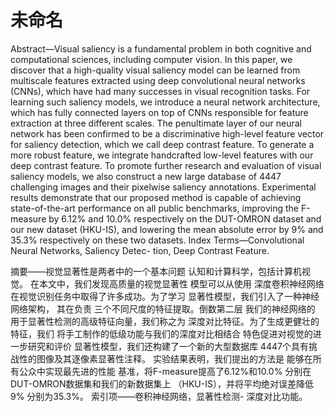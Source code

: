 # 未命名

Abstract—Visual saliency is a fundamental problem in both
cognitive and computational sciences, including computer vision.
In this paper, we discover that a high-quality visual saliency
model can be learned from multiscale features extracted using
deep convolutional neural networks (CNNs), which have had
many successes in visual recognition tasks. For learning such
saliency models, we introduce a neural network architecture,
which has fully connected layers on top of CNNs responsible for
feature extraction at three different scales. The penultimate layer
of our neural network has been confirmed to be a discriminative
high-level feature vector for saliency detection, which we call
deep contrast feature. To generate a more robust feature, we
integrate handcrafted low-level features with our deep contrast
feature. To promote further research and evaluation of visual
saliency models, we also construct a new large database of
4447 challenging images and their pixelwise saliency annotations.
Experimental results demonstrate that our proposed method is
capable of achieving state-of-the-art performance on all public
benchmarks, improving the F-measure by 6.12% and 10.0%
respectively on the DUT-OMRON dataset and our new dataset
(HKU-IS), and lowering the mean absolute error by 9% and
35.3% respectively on these two datasets.
Index Terms—Convolutional Neural Networks, Saliency Detec-
tion, Deep Contrast Feature.

摘要——视觉显著性是两者中的一个基本问题
认知和计算科学，包括计算机视觉。
在本文中，我们发现高质量的视觉显著性
模型可以从使用
深度卷积神经网络
在视觉识别任务中取得了许多成功。为了学习
显著性模型，我们引入了一种神经网络架构，
其在负责
三个不同尺度的特征提取。倒数第二层
我们的神经网络的
用于显著性检测的高级特征向量，我们称之为
深度对比特征。为了生成更健壮的特征，我们
将手工制作的低级功能与我们的深度对比相结合
特色促进对视觉的进一步研究和评价
显著性模型，我们还构建了一个新的大型数据库
4447个具有挑战性的图像及其逐像素显著性注释。
实验结果表明，我们提出的方法是
能够在所有公众中实现最先进的性能
基准，将F-measure提高了6.12%和10.0%
分别在DUT-OMRON数据集和我们的新数据集上
（HKU-IS），并将平均绝对误差降低9%
分别为35.3%。
索引项——卷积神经网络，显著性检测-
深度对比功能。
